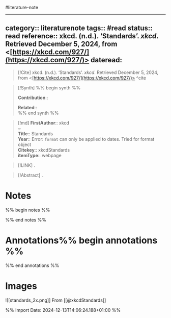 #literature-note 

---
category:: literaturenote
tags:: #read 
status:: read 
reference:: xkcd. (n.d.). ‘Standards’. _xkcd_. Retrieved December 5, 2024, from <[https://xkcd.com/927/](https://xkcd.com/927/)>
dateread:
---

> [!Cite]
> xkcd. (n.d.). ‘Standards’. _xkcd_. Retrieved December 5, 2024, from <[https://xkcd.com/927/](https://xkcd.com/927/)>
^cite

>[!Synth]
>%% begin synth %%
>
>**Contribution**:: 
>
>**Related**::  
>%% end synth %%

>[!md]
> **FirstAuthor**:: xkcd  
~    
> **Title**:: Standards  
> **Year**:: Error: `format` can only be applied to dates. Tried for format object   
> **Citekey**:: xkcdStandards  
> **itemType**:: webpage    

> [!LINK] 
>.

> [!Abstract]
>.
> 
# Notes

%% begin notes %%

%% end notes %%


# Annotations%% begin annotations %%


%% end annotations %%










# Images

 
![[standards_2x.png]]
From [[@xkcdStandards]]





%% Import Date: 2024-12-13T14:06:24.188+01:00 %%
